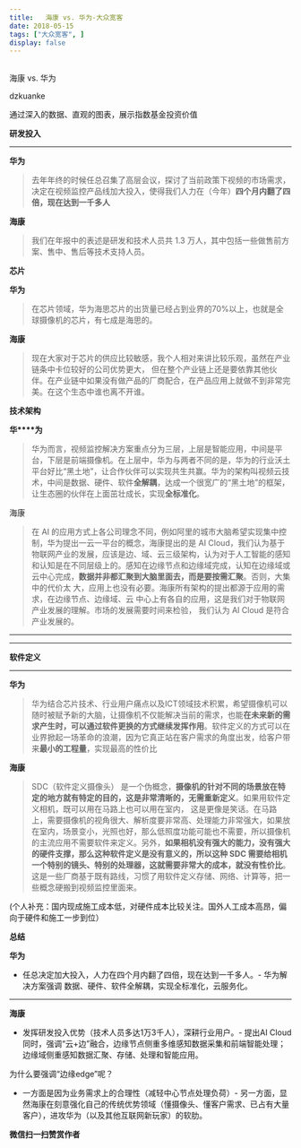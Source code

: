 ```yaml
---
title:   海康 vs. 华为-大众宽客
date: 2018-05-15
tags: ["大众宽客", ]
display: false
---
```



## 



海康 vs. 华为




dzkuanke




通过深入的数据、直观的图表，展示指数基金投资价值


**研发投入**

****

**华为**

> 去年年终的时候任总召集了高层会议，探讨了当前政策下视频的市场需求，决定在视频监控产品线加大投入，使得我们人力在（今年）**四个月内翻了四倍，现在达到一千多人**



**海康**

> 我们在年报中的表述是研发和技术人员共 1.3 万人，其中包括一些做售前方案、售中、售后等技术支持人员。





**芯片**



**华为**

> 在芯片领域，华为海思芯片的出货量已经占到业界的70%以上，也就是全球摄像机的芯片，有七成是海思的。



**海康**

> 现在大家对于芯片的供应比较敏感，我个人相对来讲比较乐观，虽然在产业链条中卡位较好的公司优势更大， 但在整个产业链上还是要依靠其他伙伴。在产业链中如果没有做产品的厂商配合，在产品应用上就做不到非常完美。在这个生态中谁也离不开谁。





**技术架构**



**华****为**

> 华为而言，视频监控解决方案重点分为三层，上层是智能应用，中间是平台，下层是前端摄像机。在上层中，华为与两者不同的是，华为的行业沃土平台好比“黑土地”，让合作伙伴可以实现共生共赢。华为的架构叫视频云技术，中间是数据、硬件、软件**全解耦**，达成一个很宽广的“黑土地”的框架，让生态圈的伙伴在上面茁壮成长，实现**全标准化**。



海康

> 在 AI 的应用方式上各公司理念不同，例如阿里的城市大脑希望实现集中控制，华为提出一云一平台的概念，海康提出的是 AI Cloud，我们认为基于物联网产业的发展，应该是边、域、云三级架构，认为对于人工智能的感知和认知是在不同层级上的。感知在边缘节点和边缘域完成，认知在边缘域或云中心完成，**数据并非都汇聚到大脑里面去，而是要按需汇聚**。否则，大集中的代价太 大，应用上也没有必要。海康所有架构的提出都源于应用的需求，在边缘节点、边缘域、云 中心上有各自的应用，这是我们对于物联网产业发展的理解。市场的发展需要时间来检验， 我们认为 AI Cloud 是符合产业发展的。

****

****

**软件定义**

****

**华为**

> 华为结合芯片技术、行业用户痛点以及ICT领域技术积累，希望摄像机可以随时被赋予新的大脑，让摄像机不仅能解决当前的需求，也能**在未来新的需求产生时，可以通过软件更换的方式继续发挥作用**。软件定义的方式可以在业界掀起一场革命的浪潮，因为它真正站在客户需求的角度出发，给客户带来**最小的工程量**，实现最高的性价比



**海康**

> SDC（软件定义摄像头） 是一个伪概念，**摄像机的针对不同的场景放在特定的地方就有特定的目的，这是非常清晰的，无需重新定义**。如果用软件定义相机，既可以用在马路上也可以用在室内， 这是更像是笑话。在马路上，需要摄像机的视角很大、解析度要非常高、处理能力非常强大，如果放在室内，场景变小，光照也好，那么低照度功能可能也不需要，所以摄像机的主流应用不需要软件来定义。另外，**如果相机没有强大的能力，没有强大的硬件支撑，那么这种软件定义是没有意义的，所以这种 SDC 需要给相机一个特别的镜头、特别的处理器，这就需要非常大的成本，就没有性价比**。这是一些厂商基于既有路线，习惯了用软件定义存储、网络、计算等，把一些概念硬搬到视频监控里面来。



(个人补充：国内现成施工成本低，对硬件成本比较关注。国外人工成本高昂，偏向于硬件和施工一步到位）





**总结**



**华为**
- 任总决定加大投入，人力在四个月内翻了四倍，现在达到一千多人。- 华为解决方案强调 数据、硬件、软件全解耦，实现全标准化，云服务化。
****

**海康**
- 发挥研发投入优势（技术人员多达1万3千人），深耕行业用户。- 提出AI Cloud同时，强调“云+边”融合，边缘节点侧重多维感知数据采集和前端智能处理；边缘域侧重感知数据汇聚、存储、处理和智能应用。


为什么要强调“边缘edge”呢？
- 一方面是因为业务需求上的合理性（减轻中心节点处理负荷）- 另一方面，显然海康在刻意强化自己的传统优势领域（懂摄像头、懂客户需求、已占有大量客户），进攻华为（以及其他互联网新玩家）的软肋。



**微信扫一扫赞赏作者**